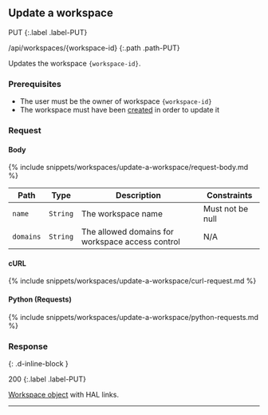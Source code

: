 ## Update a workspace

PUT
{:.label .label-PUT}

/api/workspaces/{workspace-id}
{:.path .path-PUT}

Updates the workspace `{workspace-id}`.

### Prerequisites

- The user must be the owner of workspace `{workspace-id}`
- The workspace must have been [created](#create-a-workspace) in order to update it

### Request

#### Body

{% include snippets/workspaces/update-a-workspace/request-body.md %}

Path | Type | Description | Constraints
---- | ---- | ----------- | -----------
`name` | `String` | The workspace name | Must not be null
`domains` | `String` | The allowed domains for workspace access control | N/A

#### cURL
{% include snippets/workspaces/update-a-workspace/curl-request.md %}

#### Python (Requests)

{% include snippets/workspaces/update-a-workspace/python-requests.md %}

### Response
{: .d-inline-block }

200
{:.label .label-PUT}

[Workspace object](#workspace-object) with HAL links.

---
